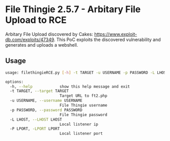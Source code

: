 # File Thingie 2.5.7 - Arbitary File Upload to RCE

Arbitary File Upload discovered by Cakes: https://www.exploit-db.com/exploits/47349. This PoC exploits the discovered vulnerability and generates and uploads a webshell.

## Usage

```bash
usage: filethingieRCE.py [-h] -t TARGET -u USERNAME -p PASSWORD -L LHOST -P LPORT

options:
  -h, --help            show this help message and exit
  -t TARGET, --target TARGET
                        Target URL to ft2.php
  -u USERNAME, --username USERNAME
                        File Thingie username
  -p PASSWORD, --password PASSWORD
                        File Thingie password
  -L LHOST, --LHOST LHOST
                        Local listener ip
  -P LPORT, -LPORT LPORT
                        Local listener port
```
